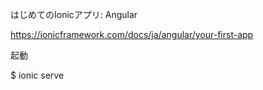 はじめてのIonicアプリ: Angular

https://ionicframework.com/docs/ja/angular/your-first-app


起動

$ ionic serve